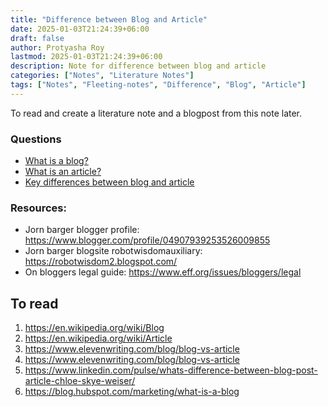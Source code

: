 ```yaml
---
title: "Difference between Blog and Article"
date: 2025-01-03T21:24:39+06:00
draft: false
author: Protyasha Roy
lastmod: 2025-01-03T21:24:39+06:00
description: Note for difference between blog and article
categories: ["Notes", "Literature Notes"]
tags: ["Notes", "Fleeting-notes", "Difference", "Blog", "Article"]
---
```


To read and create a literature note and a blogpost from this note later.

### Questions
- [What is a blog?](#what-is-a-blog)
- [What is an article?](#what-is-an-article)
- [Key differences between blog and article](#difference-between-blog-and-article)

### Resources: 
- Jorn barger blogger profile: https://www.blogger.com/profile/04907939253526009855
- Jorn barger blogsite robotwisdomauxiliary: https://robotwisdom2.blogspot.com/
- On bloggers legal guide: https://www.eff.org/issues/bloggers/legal

## To read
1. https://en.wikipedia.org/wiki/Blog
2. https://en.wikipedia.org/wiki/Article
3. https://www.elevenwriting.com/blog/blog-vs-article
4. https://www.elevenwriting.com/blog/blog-vs-article
5. https://www.linkedin.com/pulse/whats-difference-between-blog-post-article-chloe-skye-weiser/
6. https://blog.hubspot.com/marketing/what-is-a-blog
